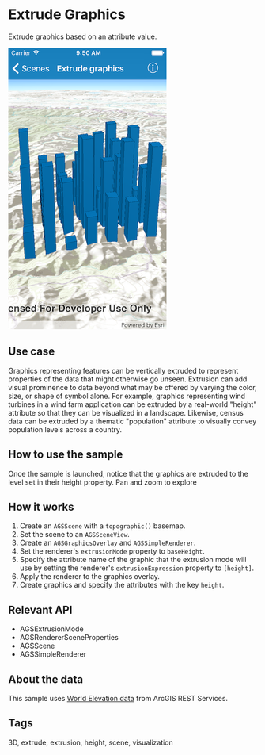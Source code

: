 # Extrude Graphics

Extrude graphics based on an attribute value.

![Extrude graphics sample](extrude-graphics.png)

## Use case

Graphics representing features can be vertically extruded to represent properties of the data that might otherwise go unseen. Extrusion can add visual prominence to data beyond what may be offered by varying the color, size, or shape of symbol alone. For example, graphics representing wind turbines in a wind farm application can be extruded by a real-world "height" attribute so that they can be visualized in a landscape. Likewise, census data can be extruded by a thematic "population" attribute to visually convey population levels across a country.

## How to use the sample

Once the sample is launched, notice that the graphics are extruded to the level set in their height property. Pan and zoom to explore

## How it works

1. Create an `AGSScene` with a `topographic()` basemap.
2. Set the scene to an `AGSSceneView`.
2. Create an `AGSGraphicsOverlay` and `AGSSimpleRenderer`.
3. Set the renderer's `extrusionMode` property to `baseHeight`.
4. Specify the attribute name of the graphic that the extrusion mode will use by setting the renderer's `extrusionExpression` property to `[height]`.
5. Apply the renderer to the graphics overlay.
6. Create graphics and specify the attributes with the key `height`.

## Relevant API

* AGSExtrusionMode
* AGSRendererSceneProperties
* AGSScene
* AGSSimpleRenderer

## About the data

This sample uses [World Elevation data](https://elevation3d.arcgis.com/arcgis/rest/services/WorldElevation3D/Terrain3D/ImageServer) from ArcGIS REST Services.

## Tags

3D, extrude, extrusion, height, scene, visualization
